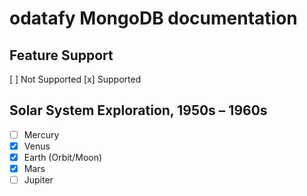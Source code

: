 # odatafy MongoDB documentation



## Feature Support

[ ] Not Supported
[x] Supported

## Solar System Exploration, 1950s – 1960s

- [ ] Mercury
- [x] Venus
- [x] Earth (Orbit/Moon)
- [x] Mars
- [ ] Jupiter